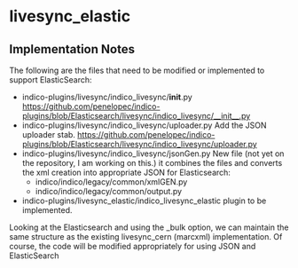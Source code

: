 # livesync_elastic

## Implementation Notes

The following are the files that need to be modified or implemented to support ElasticSearch:

* indico-plugins/livesync/indico_livesync/__init__.py 			
    https://github.com/penelopec/indico-plugins/blob/Elasticsearch/livesync/indico_livesync/__init__.py
* indico-plugins/livesync/indico_livesync/uploader.py		Add the JSON uploader stab.
	https://github.com/penelopec/indico-plugins/blob/Elasticsearch/livesync/indico_livesync/uploader.py
* indico-plugins/livesync/indico_livesync/jsonGen.py	New file (not yet on the repository, I am working on this.) 
	it combines the files and converts the xml creation into appropriate JSON for Elasticsearch: 
	* indico/indico/legacy/common/xmlGEN.py
	* indico/indico/legacy/common/output.py
* indico-plugins/livesync_elastic/indico_livesync_elastic 
    plugin to be implemented.

Looking at the Elasticsearch and using the _bulk option, we can maintain the same structure as the existing livesync_cern (marcxml) implementation. Of course, the code will be modified appropriately for using JSON and ElasticSearch

